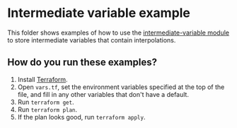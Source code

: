 # Intermediate variable example

This folder shows examples of how to use the [intermediate-variable module](https://github.com/terraform-modules-krish/terraform-aws-utilities/blob/v0.0.7/modules/intermediate-variable)
to store intermediate variables that contain interpolations.




## How do you run these examples?

1. Install [Terraform](https://www.terraform.io/).
1. Open `vars.tf`, set the environment variables specified at the top of the file, and fill in any other variables that
   don't have a default.
1. Run `terraform get`.
1. Run `terraform plan`.
1. If the plan looks good, run `terraform apply`.



